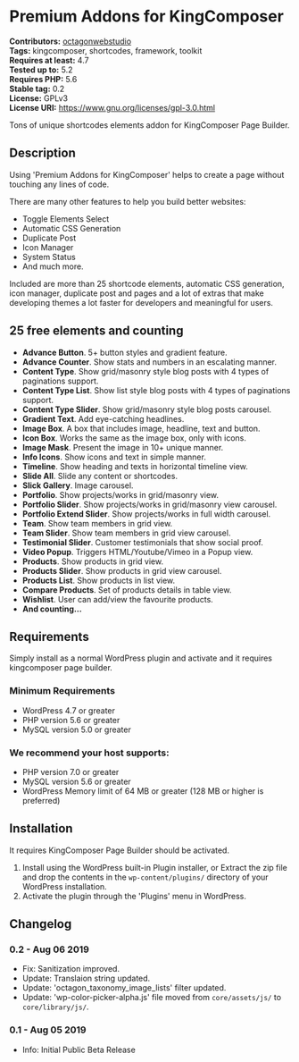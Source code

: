 # Premium Addons for KingComposer

**Contributors:** [octagonwebstudio](https://profiles.wordpress.org/octagonwebstudio/)  
**Tags:** kingcomposer, shortcodes, framework, toolkit  
**Requires at least:** 4.7  
**Tested up to:** 5.2  
**Requires PHP:** 5.6  
**Stable tag:** 0.2  
**License:** GPLv3  
**License URI:** https://www.gnu.org/licenses/gpl-3.0.html

Tons of unique shortcodes elements addon for KingComposer Page Builder.


## Description ##

Using 'Premium Addons for KingComposer' helps to create a page without touching any lines of code.

There are many other features to help you build better websites:

* Toggle Elements Select
* Automatic CSS Generation
* Duplicate Post
* Icon Manager
* System Status
* And much more.

Included are more than 25 shortcode elements, automatic CSS generation, icon manager, duplicate post and pages and a lot of extras that make developing themes a lot faster for developers and meaningful for users.


## 25 free elements and counting ##

- **Advance Button**. 5+ button styles and gradient feature.
- **Advance Counter**. Show stats and numbers in an escalating manner.
- **Content Type**. Show grid/masonry style blog posts with 4 types of paginations support.
- **Content Type List**. Show list style blog posts with 4 types of paginations support.
- **Content Type Slider**. Show grid/masonry style blog posts carousel.
- **Gradient Text**. Add eye-catching headlines.
- **Image Box**. A box that includes image, headline, text and button.
- **Icon Box**. Works the same as the image box, only with icons.
- **Image Mask**. Present the image in 10+ unique manner.
- **Info Icons**. Show icons and text in simple manner.
- **Timeline**. Show heading and texts in horizontal timeline view.
- **Slide All**. Slide any content or shortcodes.
- **Slick Gallery**. Image carousel.
- **Portfolio**. Show projects/works in grid/masonry view.
- **Portfolio Slider**. Show projects/works in grid/masonry view carousel.
- **Portfolio Extend Slider**. Show projects/works in full width carousel.
- **Team**. Show team members in grid view.
- **Team Slider**. Show team members in grid view carousel.
- **Testimonial Slider**. Customer testimonials that show social proof.
- **Video Popup**. Triggers HTML/Youtube/Vimeo in a Popup view.
- **Products**. Show products in grid view.
- **Products Slider**. Show products in grid view carousel.
- **Products List**. Show products in list view.
- **Compare Products**. Set of products details in table view.
- **Wishlist**. User can add/view the favourite products.
- **And counting...**


## Requirements ##

Simply install as a normal WordPress plugin and activate and it requires kingcomposer page builder.

### Minimum Requirements ###

* WordPress 4.7 or greater
* PHP version 5.6 or greater
* MySQL version 5.0 or greater

### We recommend your host supports: ###

* PHP version 7.0 or greater
* MySQL version 5.6 or greater
* WordPress Memory limit of 64 MB or greater (128 MB or higher is preferred)


## Installation ##

It requires KingComposer Page Builder should be activated.

1. Install using the WordPress built-in Plugin installer, or Extract the zip file and drop the contents in the `wp-content/plugins/` directory of your WordPress installation.
2. Activate the plugin through the 'Plugins' menu in WordPress.


## Changelog ##

### 0.2 - Aug 06 2019 ###
* Fix: Sanitization improved.
* Update: Translaion string updated.
* Update: 'octagon_taxonomy_image_lists' filter updated.
* Update: 'wp-color-picker-alpha.js' file moved from `core/assets/js/` to `core/library/js/`.

### 0.1 - Aug 05 2019 ###
* Info: Initial Public Beta Release
